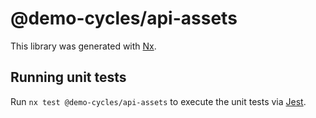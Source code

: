 # @demo-cycles/api-assets

This library was generated with [Nx](https://nx.dev).

## Running unit tests

Run `nx test @demo-cycles/api-assets` to execute the unit tests via [Jest](https://jestjs.io).
